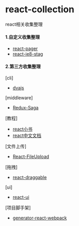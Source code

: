 # react-collection
react相关收集整理

#### 1.自定义收集整理
+ [react-pager](https://github.com/Jmingzi/react-pager)
+ [react-ie8-stag](https://github.com/Jmingzi/react-ie8-stag)

#### 2.第三方收集整理

[cli]
+ [dvajs](https://github.com/dvajs)

[middleware]
+ [Redux-Saga](https://github.com/redux-saga)

[教程]
+ [react小书](http://huziketang.com/books/react/)
+ [react中文文档](http://www.css88.com/react/docs/context.html)

[文件上传]
+ [React-FileUpload](https://github.com/SoAanyip/React-FileUpload)

[拖拽]
+ [react-draggable](https://github.com/mzabriskie/react-draggable)

[ui]
+ [react-ui](https://github.com/Lobos/react-ui)

[项目脚手架]

+ [generator-react-webpack](https://github.com/react-webpack-generators/generator-react-webpack)
